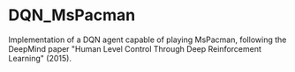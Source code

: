 # DQN_MsPacman

Implementation of a DQN agent capable of playing MsPacman, following the DeepMind paper "Human Level Control Through Deep Reinforcement Learning" (2015).
